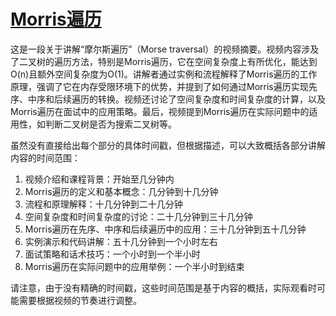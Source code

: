 # [Morris遍历](https://www.bilibili.com/video/BV1JuvYezEAa)

这是一段关于讲解“摩尔斯遍历”（Morse traversal）的视频摘要。视频内容涉及了二叉树的遍历方法，特别是Morris遍历，它在空间复杂度上有所优化，能达到O(n)且额外空间复杂度为O(1)。讲解者通过实例和流程解释了Morris遍历的工作原理，强调了它在内存受限环境下的优势，并提到了如何通过Morris遍历实现先序、中序和后续遍历的转换。视频还讨论了空间复杂度和时间复杂度的计算，以及Morris遍历在面试中的应用策略。最后，视频提到Morris遍历在实际问题中的适用性，如判断二叉树是否为搜索二叉树等。



虽然没有直接给出每个部分的具体时间戳，但根据描述，可以大致概括各部分讲解内容的时间范围：

1. 视频介绍和课程背景：开始至几分钟内
2. Morris遍历的定义和基本概念：几分钟到十几分钟
3. 流程和原理解释：十几分钟到二十几分钟
4. 空间复杂度和时间复杂度的讨论：二十几分钟到三十几分钟
5. Morris遍历在先序、中序和后续遍历中的应用：三十几分钟到五十几分钟
6. 实例演示和代码讲解：五十几分钟到一个小时左右
7. 面试策略和话术技巧：一个小时到一个半小时
8. Morris遍历在实际问题中的应用举例：一个半小时到结束

请注意，由于没有精确的时间戳，这些时间范围是基于内容的概括，实际观看时可能需要根据视频的节奏进行调整。